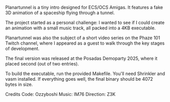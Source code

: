 Planartunnel is a tiny intro designed for ECS/OCS Amigas.
It features a fake 3D animation of a spaceship flying through a tunnel.

The project started as a personal challenge: I wanted to see if I could create an animation with a small music track, all packed into a 4KB executable.

Planartunnel was also the subject of a short video series on the Phaze 101 Twitch channel, where I appeared as a guest to walk through the key stages of development.

The final version was released at the Posadas Demoparty 2025, where it placed second (out of two entries).

To build the executable, run the provided Makefile.
You'll need Shrinkler and vasm installed.
If everything goes well, the final binary should be 4072 bytes in size.

Credits
Code: Ozzyboshi
Music: IM76
Direction: Z3K


